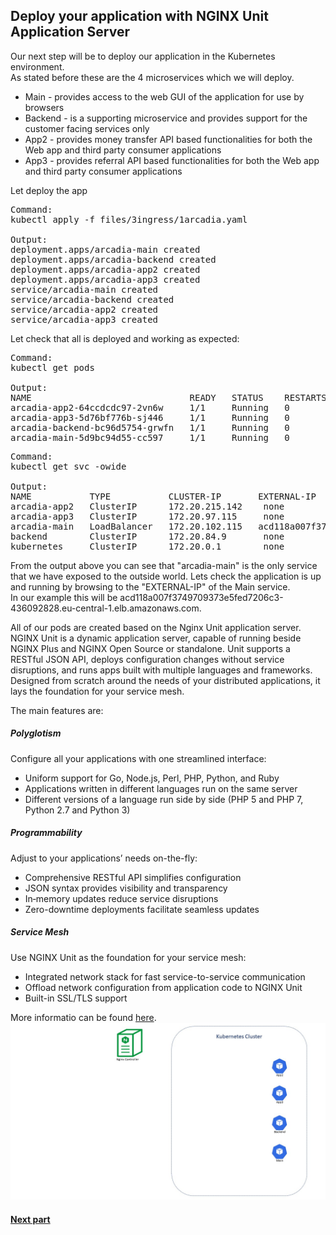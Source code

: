 ## Deploy your application with NGINX Unit Application Server

Our next step will be to deploy our application in the Kubernetes environment.  
As stated before these are the 4 microservices which we will deploy.
- Main - provides access to the web GUI of the application for use by browsers
- Backend - is a supporting microservice and provides support for the customer facing services only
- App2 - provides money transfer API based functionalities for both the Web app and third party consumer applications
- App3 - provides referral API based functionalities for both the Web app and third party consumer applications

Let deploy the app
<pre>
Command:
kubectl apply -f files/3ingress/1arcadia.yaml

Output:
deployment.apps/arcadia-main created  
deployment.apps/arcadia-backend created  
deployment.apps/arcadia-app2 created  
deployment.apps/arcadia-app3 created  
service/arcadia-main created  
service/arcadia-backend created  
service/arcadia-app2 created  
service/arcadia-app3 created  
</pre>

Let check that all is deployed and working as expected:  
<pre>
Command:
kubectl get pods

Output:
NAME                              READY   STATUS    RESTARTS   AGE  
arcadia-app2-64ccdcdc97-2vn6w     1/1     Running   0          38s  
arcadia-app3-5d76bf776b-sj446     1/1     Running   0          38s  
arcadia-backend-bc96d5754-grwfn   1/1     Running   0          38s  
arcadia-main-5d9bc94d55-cc597     1/1     Running   0          39s  
</pre>

<pre>
Command:
kubectl get svc -owide

Output:
NAME           TYPE           CLUSTER-IP       EXTERNAL-IP                                                                 PORT(S)        AGE    SELECTOR  
arcadia-app2   ClusterIP      172.20.215.142    none                                                                       80/TCP         23m    app=arcadia-app2  
arcadia-app3   ClusterIP      172.20.97.115     none                                                                       80/TCP         23m    app=arcadia-app3  
arcadia-main   LoadBalancer   172.20.102.115   acd118a007f3749709373e5fed7206c3-436092828.eu-central-1.elb.amazonaws.com   80:32065/TCP   23m    app=arcadia-main  
backend        ClusterIP      172.20.84.9       none                                                                       80/TCP         5s     app=arcadia-backend  
kubernetes     ClusterIP      172.20.0.1        none                                                                       443/TCP        108m    none   
</pre>

From the output above you can see that "arcadia-main" is the only service that we have exposed to the outside world.
Lets check the application is up and running by browsing to the "EXTERNAL-IP" of the Main service.  
In our example this will be acd118a007f3749709373e5fed7206c3-436092828.eu-central-1.elb.amazonaws.com.  

All of our pods are created based on the Nginx Unit application server.
NGINX Unit is a dynamic application server, capable of running beside NGINX Plus and NGINX Open Source or standalone. Unit supports a RESTful JSON API, deploys configuration changes without service disruptions, and runs apps built with multiple languages and frameworks. Designed from scratch around the needs of your distributed applications, it lays the foundation for your service mesh.

The main features are:  
##### Polyglotism
Configure all your applications with one streamlined interface:
- Uniform support for Go, Node.js, Perl, PHP, Python, and Ruby
- Applications written in different languages run on the same server
- Different versions of a language run side by side (PHP 5 and PHP 7, Python 2.7 and Python 3)

##### Programmability
Adjust to your applications’ needs on-the-fly:
- Comprehensive RESTful API simplifies configuration
- JSON syntax provides visibility and transparency
- In‑memory updates reduce service disruptions
- Zero-downtime deployments facilitate seamless updates

##### Service Mesh
Use NGINX Unit as the foundation for your service mesh:
- Integrated network stack for fast service-to-service communication
- Offload network configuration from application code to NGINX Unit
- Built-in SSL/TLS support

More informatio can be found [here](https://www.nginx.com/products/nginx-unit/#resources).  
![](images/4env.jpg)
#### [Next part](5ingress.md)
